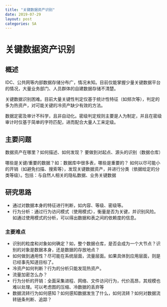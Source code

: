 ```yaml
---
title: "关键数据资产识别"
date: 2019-07-29
layout: post
categories: SA
---
```


# 关键数据资产识别


## 概述
IDC、公共网等内部数据存储分布广，情况未知。目前仅能掌握少量关键数据平台的情况，大量业务部门、人员群体的自建数据存储不清楚。

关键数据识别困难。目前大量关键性判定仅基于统计性特征（如频次等），判定的多为热资产，对可能关键的冷资产缺少有效的方法。

数据定密及审计不科学，且非自动化。密级判定规则主要是人为制定，并且在密级审计时仅基于简单的字符匹配，进而配合大量人工来定级。

## 主要问题

数据资产在哪里？如何描述、如何发现？ 要做到对起点、源头的识别（数据仓库）

哪些是关键/重要的数据？如：数据库中很多表，哪些是重要的？ 如何以尽可能小的开销（如避免扫描、搜索等），发现关键数据资产，并进行分类（依据给定的分类等级）。包括：与自然人相关的隐私数据、业务关键数据

## 研究思路

 - 通过对数据本身的特征进行判断，如内容、等级、密级等。
 - 行为分析：通过行为访问模式（使用模式），衡量是否为关键，并识别风险。如通过使用模式的分析，可以得出数据和表之间的依赖度的信息。

 ### 主要难点

 - 识别的粒度和对象如何确定？如，整个数据仓库，是否会成为一个大节点？识别的对象是数据本身，还是数据的存放地点？
 - 如何做到通用性？尽可能在系统层面，流量层面。如果具体到应用层面，则是已经事先知道目标了。
 - 冷资产如何判断？行为的分析只能发现热资产。
 - 流量加密怎么办？
 - 行为分析的开销：全面采集进程、网络、文件访问行为，代价高昂，其规模也难以处理。可以考虑图的压缩、冷数据的丢弃等
 - 数据流转行为如何感知？如何感知数据发生了什么，如何流转？如何对数据流转链条判断、追踪？
